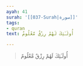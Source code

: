 ```yaml
---
ayah: 41
surah: '[[037-Surah|سورة]]'
tags:
- quran
text: أُولَـٰئِكَ لَهُمْ رِزْقٌ مَّعْلُومٌ

---
```

> أُولَـٰئِكَ لَهُمْ رِزْقٌ مَّعْلُومٌ
